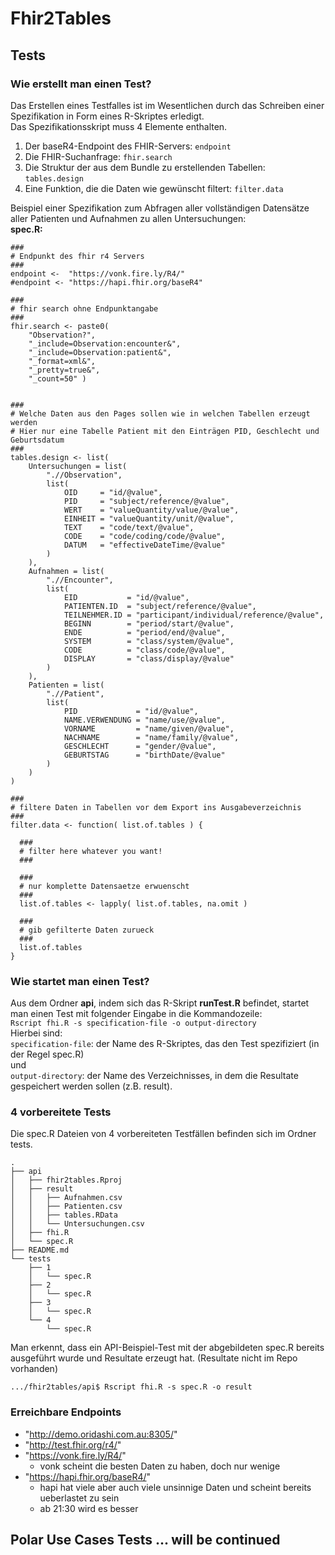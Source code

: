 # Fhir2Tables

## Tests
### Wie erstellt man einen Test?
Das Erstellen eines Testfalles ist im Wesentlichen durch das Schreiben einer Spezifikation in Form eines R-Skriptes erledigt.  
Das Spezifikationsskript muss 4 Elemente enthalten.
1. Der baseR4-Endpoint des FHIR-Servers:
```endpoint```
2. Die FHIR-Suchanfrage:
```fhir.search```
3. Die Struktur der aus dem Bundle zu erstellenden Tabellen:
```tables.design```
4. Eine Funktion, die die Daten wie gewünscht filtert:
```filter.data```  

Beispiel einer Spezifikation zum Abfragen aller vollständigen Datensätze aller Patienten und Aufnahmen zu allen Untersuchungen:  
**spec.R:**

```
###
# Endpunkt des fhir r4 Servers
###
endpoint <-  "https://vonk.fire.ly/R4/"
#endpoint <- "https://hapi.fhir.org/baseR4"

###
# fhir search ohne Endpunktangabe
###
fhir.search <- paste0(
	"Observation?",
	"_include=Observation:encounter&",
	"_include=Observation:patient&",
	"_format=xml&",
	"_pretty=true&",
	"_count=50" )


###
# Welche Daten aus den Pages sollen wie in welchen Tabellen erzeugt werden
# Hier nur eine Tabelle Patient mit den Einträgen PID, Geschlecht und Geburtsdatum
###
tables.design <- list(
	Untersuchungen = list(
		".//Observation",
		list(
			OID     = "id/@value",
			PID     = "subject/reference/@value",
			WERT    = "valueQuantity/value/@value", 
			EINHEIT = "valueQuantity/unit/@value", 
			TEXT    = "code/text/@value",
			CODE    = "code/coding/code/@value",
			DATUM   = "effectiveDateTime/@value"
		)
	),
	Aufnahmen = list(
		".//Encounter",
		list( 
			EID           = "id/@value",
			PATIENTEN.ID  = "subject/reference/@value",
			TEILNEHMER.ID = "participant/individual/reference/@value",
			BEGINN        = "period/start/@value",
			ENDE          = "period/end/@value",
			SYSTEM        = "class/system/@value",
			CODE          = "class/code/@value",
			DISPLAY       = "class/display/@value"
		)
	),
	Patienten = list(
		".//Patient",
		list( 
			PID             = "id/@value", 
			NAME.VERWENDUNG = "name/use/@value", 
			VORNAME         = "name/given/@value", 
			NACHNAME        = "name/family/@value",
			GESCHLECHT      = "gender/@value", 
			GEBURTSTAG      = "birthDate/@value" 
		)
	)
)

###
# filtere Daten in Tabellen vor dem Export ins Ausgabeverzeichnis
###
filter.data <- function( list.of.tables ) {

  ###
  # filter here whatever you want!
  ###
		
  ###
  # nur komplette Datensaetze erwuenscht
  ###
  list.of.tables <- lapply( list.of.tables, na.omit )

  ###
  # gib gefilterte Daten zurueck
  ###
  list.of.tables
}
```
### Wie startet man einen Test?
Aus dem Ordner **api**, indem sich das R-Skript **runTest.R** befindet, startet man einen Test mit folgender Eingabe in die Kommandozeile:  
```Rscript fhi.R -s specification-file -o output-directory```  
Hierbei sind:  
```specification-file```: der Name des R-Skriptes, das den Test spezifiziert (in der Regel spec.R)  
und  
```output-directory```: der Name des Verzeichnisses, in dem die Resultate gespeichert werden sollen (z.B. result).

### 4 vorbereitete Tests
Die spec.R Dateien von 4 vorbereiteten Testfällen befinden sich im Ordner tests.  
```
.
├── api
│   ├── fhir2tables.Rproj
│   ├── result
│   │   ├── Aufnahmen.csv
│   │   ├── Patienten.csv
│   │   ├── tables.RData
│   │   └── Untersuchungen.csv
│   ├── fhi.R
│   └── spec.R
├── README.md
└── tests
    ├── 1
    │   └── spec.R
    ├── 2
    │   └── spec.R
    ├── 3
    │   └── spec.R
    └── 4
        └── spec.R
```  
Man erkennt, dass ein API-Beispiel-Test mit der abgebildeten spec.R bereits ausgeführt wurde und Resultate erzeugt hat. (Resultate nicht im Repo vorhanden)
```
.../fhir2tables/api$ Rscript fhi.R -s spec.R -o result
```

### Erreichbare Endpoints  
  - "http://demo.oridashi.com.au:8305/"  
  - "http://test.fhir.org/r4/"  
  - "https://vonk.fire.ly/R4/"  
    - vonk scheint die besten Daten zu haben, doch nur wenige  
  - "https://hapi.fhir.org/baseR4/"  
    - hapi hat viele aber auch viele unsinnige Daten und scheint bereits ueberlastet zu sein
	- ab 21:30 wird es besser  

## Polar Use Cases Tests ... will be continued
